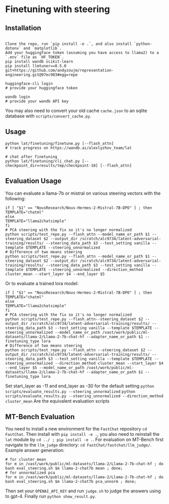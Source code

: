 # Finetuning with steering

## Installation
```

Clone the repo, run `pip install -e .`, and also install `python-dotenv` and `matplotlib`.
Add your huggingface token (assuming you have access to llama2) to a `.env` file as `HF_TOKEN`.
pip install wandb scikit-learn
pip install llmtuner==0.5.0 git+https://github.com/andyzoujm/representation-engineering.git@97ec903#egg=repe

huggingface-cli login
# provide your huggingface token

wandb login
# provide your wandb API key
```

You may also need to convert your old cache `cache.json` to an sqlite database with `scripts/convert_cache.py`.

## Usage
```
python lat/finetuning/finetune.py [--flash_attn]
# track progress on https://wandb.ai/alexlyzhov_team/lat

# chat after finetuning
python lat/finetuning/cli_chat.py [--checkpoint_dir=results/tmp/checkpoint-10] [--flash_attn]
```

## Evaluation Usage

You can evaluate a llama-7b or mistral on various steering vectors with the following:

 ```
 if [ "$1" == "NousResearch/Nous-Hermes-2-Mistral-7B-DPO" ] ; then
 TEMPLATE="chatml"
 else 
 TEMPLATE="llama2chatsimple"
 fi
 # PCA steering with the fix so it's no longer normalized
 python scripts/test_repe.py --flash_attn --model_name_or_path $1 --steering_dataset $2 --output_dir /scratch/alc9734/latent-adversarial-training/results/ --steering_data_path $3 --test_setting vanilla --template $TEMPLATE --steering_unnormalized
 # Difference of two means steering
 python scripts/test_repe.py --flash_attn --model_name_or_path $1 --steering_dataset $2 --output_dir /scratch/alc9734/latent-adversarial-training/results/ --steering_data_path $3 --test_setting vanilla --template $TEMPLATE --steering_unnormalized --direction_method cluster_mean --start_layer $4 --end_layer $5
 ```

 Or to evaluate a trained lora model:
  ```
 if [ "$1" == "NousResearch/Nous-Hermes-2-Mistral-7B-DPO" ] ; then
 TEMPLATE="chatml"
 else 
 TEMPLATE="llama2chatsimple"
 fi
 # PCA steering with the fix so it's no longer normalized
 python scripts/test_repe.py --flash_attn--steering_dataset $2 --output_dir /scratch/alc9734/latent-adversarial-training/results/ --steering_data_path $3 --test_setting vanilla --template $TEMPLATE --steering_unnormalized --model_name_or_path /vast/work/public/ml-datasets/llama-2/Llama-2-7b-chat-hf --adapter_name_or_path $1 --finetuning_type lora
 # Difference of two means steering
 python scripts/test_repe.py --flash_attn --steering_dataset $2 --output_dir /scratch/alc9734/latent-adversarial-training/results/ --steering_data_path $3 --test_setting vanilla --template $TEMPLATE --steering_unnormalized --direction_method cluster_mean --start_layer $4 --end_layer $5 --model_name_or_path /vast/work/public/ml-datasets/llama-2/Llama-2-7b-chat-hf --adapter_name_or_path $1 --finetuning_type lora
 ```
Set start_layer as -11 and  end_layer as -30 for the default setting
`python scripts/evaluate_results.py --steering_unnormalized`
`python scripts/evaluate_results.py --steering_unnormalized --direction_method cluster_mean`
Are the equivalent evaluation scripts

## MT-Bench Evaluation
You need to install a new environment for the `FastChat` repository
`cd FastChat`. Then install with `pip install -e .`, you also need to reinstall the `lat` module by `cd ../ ; pip install -e .`.
For evaluation on MT-Bench first navigate to the `llm_judge` directory:
`cd FastChat/fastchat/llm_judge/`.
Example answer generation:
```
# for cluster_mean
for m in /vast/work/public/ml-datasets/llama-2/Llama-2-7b-chat-hf ; do bash eval_steering.sh $m llama-2-chat7b mean ; done;
# for unnormalized pca
for m in /vast/work/public/ml-datasets/llama-2/Llama-2-7b-chat-hf ; do bash eval_steering.sh $m llama-2-chat7b pca_unnorm ; done;
```
Then set your `OPENAI_API_KEY` and run `judge.sh` to judge the answers using to gpt-4. Finally run `python show_result.py`.


